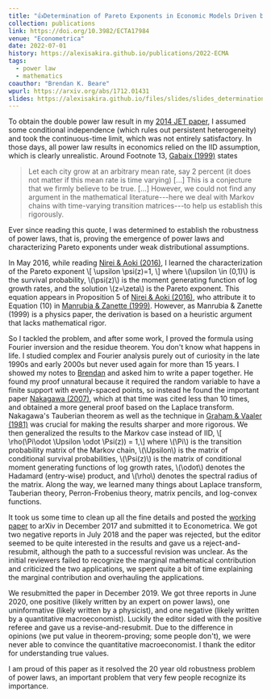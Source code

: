 ```yaml
---
title: "👍Determination of Pareto Exponents in Economic Models Driven by Markov Multiplicative Processes"
collection: publications
link: https://doi.org/10.3982/ECTA17984
venue: "Econometrica"
date: 2022-07-01
history: https://alexisakira.github.io/publications/2022-ECMA
tags:
  - power law
  - mathematics
coauthor: "Brendan K. Beare"
wpurl: https://arxiv.org/abs/1712.01431
slides: https://alexisakira.github.io/files/slides/slides_determination.pdf
---
```


To obtain the double power law result in my [2014 JET paper](https://doi.org/10.1016/j.jet.2014.09.015), I assumed some conditional independence (which rules out persistent heterogeneity) and took the continuous-time limit, which was not entirely satisfactory. In those days, all power law results in economics relied on the IID assumption, which is clearly unrealistic. Around Footnote 13, [Gabaix (1999)](https://doi.org/10.1162/003355399556133) states

>Let each city grow at an arbitrary mean rate, say 2 percent (it does not matter if this mean rate is time varying) [...] This is a conjecture that we firmly believe to be true. [...] However, we could not find any argument in the mathematical literature---here we deal with Markov chains with time-varying transition matrices---to help us establish this rigorously.

Ever since reading this quote, I was determined to establish the robustness of power laws, that is, proving the emergence of power laws and characterizing Pareto exponents under weak distributional assumptions.

In May 2016, while reading [Nirei & Aoki (2016)](https://doi.org/10.1016/j.red.2015.11.002), I learned the characterization of the Pareto exponent
\\[ \upsilon \psi(z)=1, \\]
where \\(\upsilon \in (0,1)\\) is the survival probability, \\(\psi(z)\\) is the moment generating function of log growth rates, and the solution \\(z=\zeta\\) is the Pareto exponent. This equation appears in Proposition 5 of [Nirei & Aoki (2016)](https://doi.org/10.1016/j.red.2015.11.002), who attribute it to Equation (10) in [Manrubia & Zanette (1999)](https://doi.org/10.1103/PhysRevE.59.4945). However, as Manrubia & Zanette (1999) is a physics paper, the derivation is based on a heuristic argument that lacks mathematical rigor.

So I tackled the problem, and after some work, I proved the formula using Fourier inversion and the residue theorem. You don't know what happens in life. I studied complex and Fourier analysis purely out of curiosity in the late 1990s and early 2000s but never used again for more than 15 years. I showed my notes to [Brendan](https://www.brendanbeare.com/) and asked him to write a paper together. He found my proof unnatural because it required the random variable to have a finite support with evenly-spaced points, so instead he found the important paper [Nakagawa (2007)](https://doi.org/10.1109/TIT.2007.903114), which at that time was cited less than 10 times, and obtained a more general proof based on the Laplace transform. Nakagawa's Tauberian theorem as well as the technique in [Graham & Vaaler (1981)](https://doi.org/10.1090/S0002-9947-1981-0607121-1) was crucial for making the results sharper and more rigorous. We then generalized the results to the Markov case instead of IID,
\\[ \rho(\Pi\odot \Upsilon \odot \Psi(z)) = 1,\\]
where \\(\Pi\\) is the transition probability matrix of the Markov chain, \\(\Upsilon\\) is the matrix of conditional survival probabilities, \\(\Psi(z)\\) is the matrix of conditional moment generating functions of log growth rates, \\(\odot\\) denotes the Hadamard (entry-wise) product, and \\(\rho\\) denotes the spectral radius of the matrix. Along the way, we learned many things about Laplace transform, Tauberian theory, Perron-Frobenius theory, matrix pencils, and log-convex functions.

It took us some time to clean up all the fine details and posted the [working paper](https://arxiv.org/abs/1712.01431) to arXiv in December 2017 and submitted it to Econometrica. We got two negative reports in July 2018 and the paper was rejected, but the editor seemed to be quite interested in the results and gave us a reject-and-resubmit, although the path to a successful revision was unclear. As the initial reviewers failed to recognize the marginal mathematical contribution and criticized the two applications, we spent quite a bit of time explaining the marginal contribution and overhauling the applications.

We resubmitted the paper in December 2019. We got three reports in June 2020, one positive (likely written by an expert on power laws), one uninformative (likely written by a physicist), and one negative (likely written by a quantitative macroeconomist). Luckily the editor sided with the positive referee and gave us a revise-and-resubmit. Due to the difference in opinions (we put value in theorem-proving; some people don't), we were never able to convince the quantitative macroeconomist. I thank the editor for understanding true values.

I am proud of this paper as it resolved the 20 year old robustness problem of power laws, an important problem that very few people recognize its importance.